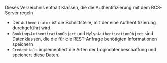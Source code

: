 Dieses Verzeichnis enthält Klassen, die die Authentifizierung mit dem BCS-Server regeln. 
* Der `Authenticator` ist die Schnittstelle, mit der eine Authentifizierung durchgeführt wird.
* `BookingsAuthenticationObject` und `MylynAuthenticationObject` sind Datenklassen, die die für die REST-Anfrage benötigten Informationen speichern
* `Credentials` implementiert die Arten der Logindatenbeschaffung und speichert diese Daten.
